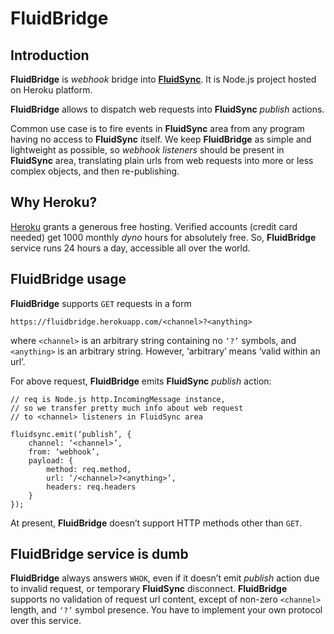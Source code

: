 # FluidBridge

## Introduction

**FluidBridge** is *webhook* bridge into [**FluidSync**](https://github.com/nowido/FluidSyncHeroku). It is Node.js project hosted on Heroku platform.

**FluidBridge** allows to dispatch web requests into **FluidSync** *publish* actions.

Common use case is to fire events in **FluidSync** area from any program having no access to **FluidSync** itself. We keep **FluidBridge** as simple and lightweight as possible, so *webhook listeners* should be present in **FluidSync** area, translating plain urls from web requests into more or less complex objects, and then re-publishing. 

## Why Heroku?

[Heroku](https://www.heroku.com) grants a generous free hosting. Verified accounts (credit card needed) get 1000 monthly *dyno* hours for absolutely free. So, **FluidBridge** service runs 24 hours a day, accessible all over the world.

## FluidBridge usage

**FluidBridge** supports `GET` requests in a form 
```
https://fluidbridge.herokuapp.com/<channel>?<anything>
```

where `<channel>` is an arbitrary string containing no `‘?’` symbols, and `<anything>` is an arbitrary string. However, ‘arbitrary’ means ‘valid within an url’.

For above request, **FluidBridge** emits **FluidSync** *publish* action:

```
// req is Node.js http.IncomingMessage instance, 
// so we transfer pretty much info about web request
// to <channel> listeners in FluidSync area

fluidsync.emit(‘publish’, {
    channel: ‘<channel>’,
    from: ‘webhook’,
    payload: {
        method: req.method, 
        url: ‘/<channel>?<anything>’, 
        headers: req.headers
    }
});
```

At present, **FluidBridge** doesn’t support HTTP methods other than `GET`.

## FluidBridge service is dumb

**FluidBridge** always answers `WHOK`, even if it doesn’t emit *publish* action due to invalid request, or temporary **FluidSync** disconnect. **FluidBridge** supports no validation of request url content, except of non-zero `<channel>` length, and `‘?’` symbol presence. You have to implement your own protocol over this service. 
